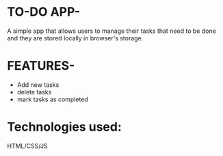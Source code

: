# TO-DO APP-
A simple app that allows users to manage their tasks that need to be done and they are stored locally in browser's storage.


# FEATURES-
 * Add new tasks
 * delete tasks
 * mark tasks as completed

# Technologies used:
HTML/CSS/JS



